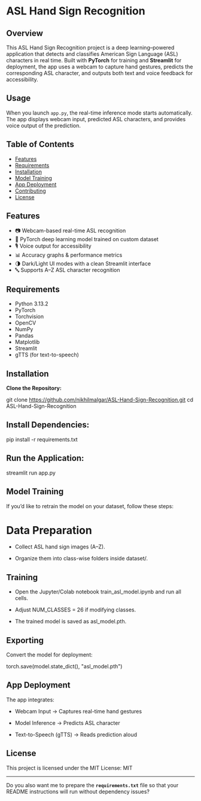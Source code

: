 # ASL Hand Sign Recognition

## Overview

This ASL Hand Sign Recognition project is a deep learning–powered application that detects and classifies American Sign Language (ASL) characters in real time. Built with **PyTorch** for training and **Streamlit** for deployment, the app uses a webcam to capture hand gestures, predicts the corresponding ASL character, and outputs both text and voice feedback for accessibility.

## Usage

When you launch `app.py`, the real-time inference mode starts automatically. The app displays webcam input, predicted ASL characters, and provides voice output of the prediction.

## Table of Contents

- [Features](#features)
- [Requirements](#requirements)
- [Installation](#installation)
- [Model Training](#model-training)
- [App Deployment](#app-deployment)
- [Contributing](#contributing)
- [License](#license)

## Features

- 📷 Webcam-based real-time ASL recognition
- 🧠 PyTorch deep learning model trained on custom dataset
- 🎙️ Voice output for accessibility
- 📊 Accuracy graphs & performance metrics
- 🌗 Dark/Light UI modes with a clean Streamlit interface
- 🔤 Supports A–Z ASL character recognition

## Requirements

- Python 3.13.2
- PyTorch
- Torchvision
- OpenCV
- NumPy
- Pandas
- Matplotlib
- Streamlit
- gTTS (for text-to-speech)

## Installation

**Clone the Repository:**

git clone https://github.com/nikhilmalgar/ASL-Hand-Sign-Recognition.git
cd ASL-Hand-Sign-Recognition

## Install Dependencies:

pip install -r requirements.txt

## Run the Application:

streamlit run app.py

## Model Training

If you’d like to retrain the model on your dataset, follow these steps:

# Data Preparation

- Collect ASL hand sign images (A–Z).

- Organize them into class-wise folders inside dataset/.

## Training

- Open the Jupyter/Colab notebook train_asl_model.ipynb and run all cells.

- Adjust NUM_CLASSES = 26 if modifying classes.

- The trained model is saved as asl_model.pth.

## Exporting

Convert the model for deployment:

torch.save(model.state_dict(), "asl_model.pth")

## App Deployment

The app integrates:

- Webcam Input → Captures real-time hand gestures

- Model Inference → Predicts ASL character

- Text-to-Speech (gTTS) → Reads prediction aloud

## License

This project is licensed under the MIT License: MIT

---

Do you also want me to prepare the **`requirements.txt`** file so that your README instructions will run without dependency issues?

